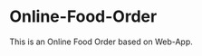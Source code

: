 # Online-Food-Order

This is an Online Food Order based on Web-App.







































































































































